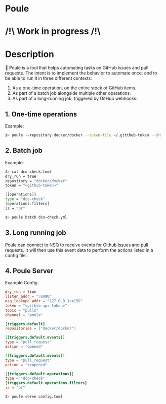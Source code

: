 Poule
=====

# /!\ Work in progress /!\

# Description

:chicken: Poule is a tool that helps automating tasks on GitHub issues and pull
requests. The intent is to implement the behavior to automate once, and to be
able to run it in three different contexts:

  1. As a one-time operation, on the entire stock of GitHub items.
  2. As part of a batch job alongside multiple other operations.
  3. As part of a long-running job, triggered by GitHub webhooks.

## 1. One-time operations

Example:

```bash
$> poule --repository docker/docker --token-file ~/.gitthub-token --dry-run=true dco-check --filter is:pr
```

## 2. Batch job

Example:

```bash
$> cat dco-check.toml
dry_run = true
repository = "docker/docker"
token = "<github-token>"

[[operations]]
type = "dco-check"
[operations.filters]
is = "pr"

$> poule batch dco-check.yml
```

## 3. Long running job

Poule can connect to NSQ to receive events for Github issues and pull requests.
It will then use this event data to perform the actions listed in a config
file.

## 4. Poule Server
Example Config:

```toml
dry_run = true
listen_addr = ":8080"
nsq_lookupd_addr = "127.0.0.1:4150"
token = "<github-api-token>"
topic = "pulls"
channel = "poule"

[triggers.default]
repositories = ["docker/docker"]

[[triggers.default.events]]
type = "pull_request"
action = "opened"

[[triggers.default.events]]
type = "pull_request"
action = "reopened"

[[triggers.default.operations]]
type = "dco-check"
[triggers.default.operations.filters]
is = "pr"

```

```bash
$> poule serve config.toml
```
